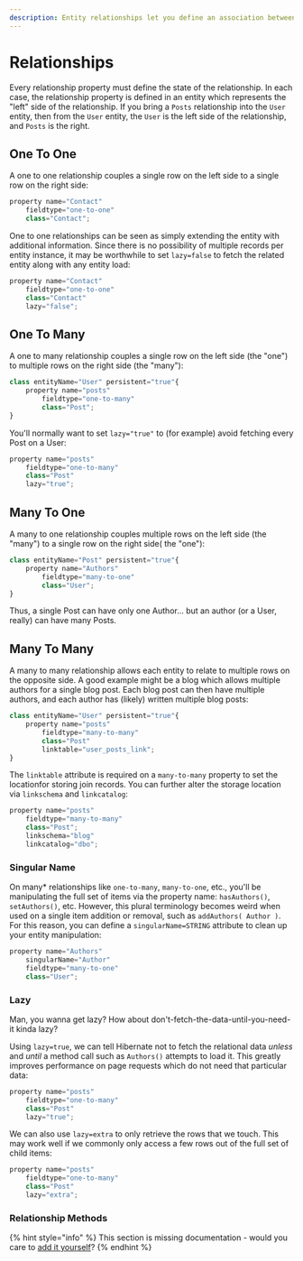 ```yaml
---
description: Entity relationships let you define an association between two entity types.
---
```


# Relationships

Every relationship property must define the state of the relationship. In each case, the relationship property is defined in an entity which represents the "left" side of the relationship. If you bring a `Posts` relationship into the `User` entity, then from the `User` entity, the `User` is the left side of the relationship, and `Posts` is the right.

## One To One

A one to one relationship couples a single row on the left side to a single row on the right side:

```js
property name="Contact"
    fieldtype="one-to-one"
    class="Contact";
```

One to one relationships can be seen as simply extending the entity with additional information. Since there is no possibility of multiple records per entity instance, it may be worthwhile to set `lazy=false` to fetch the related entity along with any entity load:

```js
property name="Contact"
    fieldtype="one-to-one"
    class="Contact"
    lazy="false";
```

## One To Many

A one to many relationship couples a single row on the left side (the "one") to multiple rows on the right side (the "many"):

```js
class entityName="User" persistent="true"{
    property name="posts"
        fieldtype="one-to-many"
        class="Post";
}
```

You'll normally want to set `lazy="true"` to (for example) avoid fetching every Post on a User:

```js
property name="posts"
    fieldtype="one-to-many"
    class="Post"
    lazy="true";
```

## Many To One

A many to one relationship couples multiple rows on the left side (the "many") to a single row on the right side( the "one"):

```js
class entityName="Post" persistent="true"{
    property name="Authors"
        fieldtype="many-to-one"
        class="User";
}
```

Thus, a single Post can have only one Author... but an author (or a User, really) can have many Posts.

## Many To Many

A many to many relationship allows each entity to relate to multiple rows on the opposite side. A good example might be a blog which allows multiple authors for a single blog post. Each blog post can then have multiple authors, and each author has (likely) written multiple blog posts:

```js
class entityName="User" persistent="true"{
    property name="posts"
        fieldtype="many-to-many"
        class="Post"
        linktable="user_posts_link";
}
```

The `linktable` attribute is required on a `many-to-many` property to set the locationfor storing join records. You can further alter the storage location via `linkschema` and `linkcatalog`:

```js
property name="posts"
    fieldtype="many-to-many"
    class="Post";
    linkschema="blog"
    linkcatalog="dbo";
```

### Singular Name

On many\* relationships like `one-to-many`, `many-to-one`, etc., you'll be manipulating the full set of items via the property name: `hasAuthors()`, `setAuthors()`, etc. However, this plural terminology becomes weird when used on a single item addition or removal, such as `addAuthors( Author )`. For this reason, you can define a `singularName=STRING` attribute to clean up your entity manipulation:

```js
property name="Authors"
    singularName="Author"
    fieldtype="many-to-one"
    class="User";
```

### Lazy

Man, you wanna get lazy? How about don't-fetch-the-data-until-you-need-it kinda lazy?

Using `lazy=true`, we can tell Hibernate not to fetch the relational data _unless_ and _until_ a method call such as `Authors()` attempts to load it. This greatly improves performance on page requests which do not need that particular data:

```js
property name="posts"
    fieldtype="one-to-many"
    class="Post"
    lazy="true";
```

We can also use `lazy=extra` to only retrieve the rows that we touch. This may work well if we commonly only access a few rows out of the full set of child items:

```js
property name="posts"
    fieldtype="one-to-many"
    class="Post"
    lazy="extra";
```

### Relationship Methods

{% hint style="info" %}
This section is missing documentation - would you care to [add it yourself](http://127.0.0.1:5000/s/vcvOjwmew3Y3IdvJ8jNG/guide/relationships/relationship-types/belongsto)?
{% endhint %}
